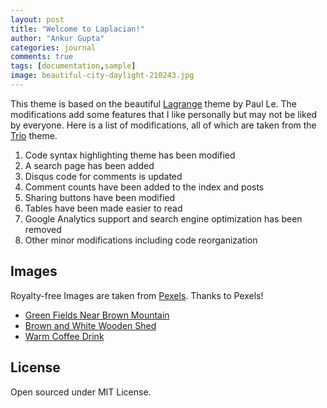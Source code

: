 ```yaml
---
layout: post
title: "Welcome to Laplacian!"
author: "Ankur Gupta"
categories: journal
comments: true
tags: [documentation,sample]
image: beautiful-city-daylight-210243.jpg
---
```


This theme is based on the beautiful [Lagrange](https://github.com/LeNPaul/Lagrange) theme
by Paul Le. The modifications add some features that I like personally but may not be liked by
everyone. Here is a list of modifications, all of which are taken from the
[Trio](https://github.com/ankur-gupta/trio) theme.

1. Code syntax highlighting theme has been modified
2. A search page has been added
3. Disqus code for comments is updated
4. Comment counts have been added to the index and posts
5. Sharing buttons have been modified
6. Tables have been made easier to read
7. Google Analytics support and search engine optimization has been removed
8. Other minor modifications including code reorganization


## Images
Royalty-free Images are taken from [Pexels](https://www.pexels.com). Thanks to Pexels!

* [Green Fields Near Brown Mountain](https://www.pexels.com/photo/green-fields-near-brown-mountain-210243/)
* [Brown and White Wooden Shed](https://www.pexels.com/photo/brown-and-white-wooden-shed-2104153/)
* [Warm Coffee Drink](https://www.pexels.com/photo/warm-coffee-drink-1684151/)


## License
Open sourced under MIT License.


